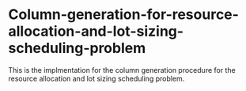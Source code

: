 # Column-generation-for-resource-allocation-and-lot-sizing-scheduling-problem
This is the implmentation for the column generation procedure for the resource allocation and lot sizing scheduling problem.
